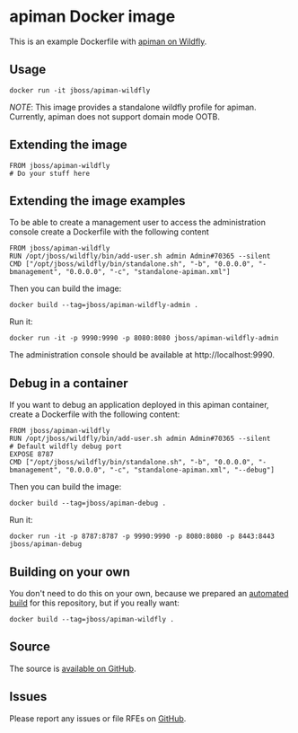 # apiman Docker image

This is an example Dockerfile with [apiman on Wildfly](http://www.apiman.io/).

## Usage

    docker run -it jboss/apiman-wildfly

_NOTE_: This image provides a standalone wildfly profile for apiman. Currently, apiman does not support domain mode OOTB.

## Extending the image

    FROM jboss/apiman-wildfly
    # Do your stuff here
 
## Extending the image examples

To be able to create a management user to access the administration console create a Dockerfile with the following content

    FROM jboss/apiman-wildfly  
    RUN /opt/jboss/wildfly/bin/add-user.sh admin Admin#70365 --silent  
    CMD ["/opt/jboss/wildfly/bin/standalone.sh", "-b", "0.0.0.0", "-bmanagement", "0.0.0.0", "-c", "standalone-apiman.xml"]
 
Then you can build the image:

    docker build --tag=jboss/apiman-wildfly-admin .  
 
Run it:

    docker run -it -p 9990:9990 -p 8080:8080 jboss/apiman-wildfly-admin  
 
The administration console should be available at http://localhost:9990.
 
## Debug in a container

If you want to debug an application deployed in this apiman container, create a Dockerfile with the following content:

    FROM jboss/apiman-wildfly  
    RUN /opt/jboss/wildfly/bin/add-user.sh admin Admin#70365 --silent  
    # Default wildfly debug port  
    EXPOSE 8787  
    CMD ["/opt/jboss/wildfly/bin/standalone.sh", "-b", "0.0.0.0", "-bmanagement", "0.0.0.0", "-c", "standalone-apiman.xml", "--debug"]
 
 
Then you can build the image:

    docker build --tag=jboss/apiman-debug .  
 
Run it:

    docker run -it -p 8787:8787 -p 9990:9990 -p 8080:8080 -p 8443:8443 jboss/apiman-debug

## Building on your own

You don't need to do this on your own, because we prepared an [automated build](https://registry.hub.docker.com/u/jboss/apiman-wildfly/) for this repository, but if you really want:

    docker build --tag=jboss/apiman-wildfly .

## Source

The source is [available on GitHub](https://github.com/jboss-dockerfiles/apiman).


## Issues

Please report any issues or file RFEs on [GitHub](https://github.com/jboss-dockerfiles/apiman/issues).
